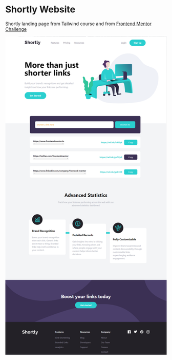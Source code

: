 # Shortly Website

Shortly landing page from Tailwind course and from [Frontend Mentor Challenge](https://www.frontendmentor.io/challenges/url-shortening-api-landing-page-2ce3ob-G)

![Alt text](images/shortly.png)
